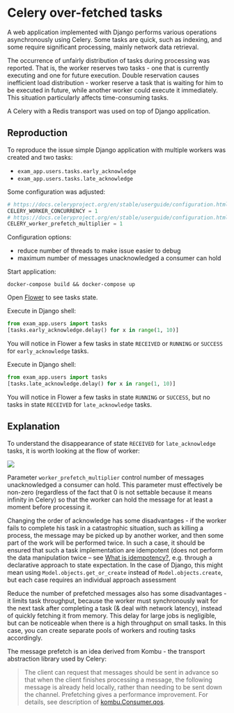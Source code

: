 # Celery over-fetched tasks

A web application implemented with Django performs various operations asynchronously using Celery. Some tasks are quick, such as indexing, and some require significant processing, mainly network data retrieval.

The occurrence of unfairly distribution of tasks during processing was reported. That is, the worker reserves two tasks - one that is currently executing and one for future execution. Double reservation causes inefficient load distribution - worker reserve a task that is waiting for him to be executed in future, while another worker could execute it immediately. This situation particularly affects time-consuming tasks.

A Celery with a Redis transport was used on top of Django application.

## Reproduction

To reproduce the issue simple Django application with multiple workers was created and two tasks:

* `exam_app.users.tasks.early_acknowledge`
* `exam_app.users.tasks.late_acknowledge`

Some configuration was adjusted:

```python
# https://docs.celeryproject.org/en/stable/userguide/configuration.html#worker-concurrency
CELERY_WORKER_CONCURRENCY = 1
# https://docs.celeryproject.org/en/stable/userguide/configuration.html#worker-prefetch-multiplier
CELERY_worker_prefetch_multiplier = 1
```

Configuration options:

* reduce number of threads to make issue easier to debug
* maximum number of messages unacknowledged a consumer can hold

Start application:

```
docker-compose build && docker-compose up
```

Open [Flower](http://debug:debug@localhost:5555/tasks) to see tasks state.

Execute in Django shell:

```python
from exam_app.users import tasks
[tasks.early_acknowledge.delay() for x in range(1, 10)]
```

You will notice in Flower a few tasks in state `RECEIVED` or `RUNNING` or `SUCCESS` for `early_acknowledge` tasks.

Execute in Django shell:

```python
from exam_app.users import tasks
[tasks.late_acknowledge.delay() for x in range(1, 10)]
```

You will notice in Flower a few tasks in state `RUNNING` or `SUCCESS`, but no tasks in state `RECEIVED` for `late_acknowledge` tasks.

## Explanation

To understand the disappearance of state `RECEIVED` for `late_acknowledge` tasks, it is worth looking at the flow of worker:

![](https://ptuml.hackmd.io/svg/ZS-n2W8n30RWFK-HKOTx0K4v7Nm2mL52-olIUeKqFNryMy-XcouX8Sb7CcOJjVA8TD0Ke3pi-9oqPXisoO4L3lSPH1ADnOLyYMBOdhI0ba4UkXsyu8hXizlt5_rhxXiqfMU4lrKPCQEZZzBgbSTLIhJrdyglMmYJfx66zkiR)

Parameter `worker_prefetch_multiplier` control number of messages unacknowledged a consumer can hold. This parameter must effectively be non-zero (regardless of the fact that 0 is not settable because it means infinity in Celery) so that the worker can hold the message for at least a moment before processing it.

Changing the order of acknowledge has some disadvantages - if the worker fails to complete his task in a catastrophic situation, such as killing a process, the message may be picked up by another worker, and then some part of the work will be performed twice. In such a case, it should be ensured that such a task implementation are idempotent (does not perform the data manipulation twice – see [What is idempotency?](https://medium.com/airbnb-engineering/avoiding-double-payments-in-a-distributed-payments-system-2981f6b070bb#b7bb), e.g. through a declarative approach to state expectation. In the case of Django, this might mean using `Model.objects.get_or_create` instead of `Model.objects.create`, but each case requires an individual approach assessment

Reduce the number of prefetched messages also has some disadvantages - it limits task throughput, because the worker must synchronously wait for the next task after completing a task (& deal with network latency), instead of quickly fetching it from memory. This delay for large jobs is negligible, but can be noticeable when there is a high throughput on small tasks. In this case, you can create separate pools of workers and routing tasks accordingly.

The message prefetch is an idea derived from Kombu - the transport abstraction library used by Celery:

> The client can request that messages should be sent in advance so that when the client finishes processing a message, the following message is already held locally, rather than needing to be sent down the channel. Prefetching gives a performance improvement. For details, see description of [kombu.Consumer.qos](https://docs.celeryproject.org/projects/kombu/en/stable/userguide/consumers.html).
